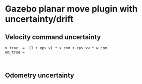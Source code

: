 # Gazebo planar move plugin with uncertainty/drift

## Velocity command uncertainty


``` 
v_true  =  (1 + eps_v) * v_com + eps_vw * w_com 
om_true =                         



```

## Odometry uncertainty




